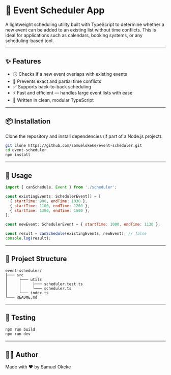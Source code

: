# 📅 Event Scheduler App

A lightweight scheduling utility built with TypeScript to determine whether a new event can be added to an existing list without time conflicts. This is ideal for applications such as calendars, booking systems, or any scheduling-based tool.

---

## ✨ Features

- 🕒 Checks if a new event overlaps with existing events
- 🚫 Prevents exact and partial time conflicts
- ✅ Supports back-to-back scheduling
- ⚡ Fast and efficient — handles large event lists with ease
- 🔧 Written in clean, modular TypeScript

---

## 📦 Installation

Clone the repository and install dependencies (if part of a Node.js project):

```bash
git clone https://github.com/samuelokeke/event-scheduler.git
cd event-scheduler
npm install
```

---

## 🚀 Usage

```js
import { canSchedule, Event } from './scheduler';

const existingEvents: SchedulerEvent[] = [
  { startTime: 900, endTime: 1030 },
  { startTime: 1100, endTime: 1200 },
  { startTime: 1300, endTime: 1500 },
];

const newEvent: SchedulerEvent = { startTime: 1000, endTime: 1130 };

const result = canSchedule(existingEvents, newEvent); // false
console.log(result);
```

---

## 📁 Project Structure

```
event-scheduler/
├─── src
│     ├─── utils
│     │     ├─── scheduler.test.ts
│     │     └─── scheduler.ts
│     └─── index.ts
└─── README.md
```

---

## 🧪 Testing

```bash
npm run build
npm run dev
```

---

## 🧑‍💻 Author

Made with ❤️ by Samuel Okeke
